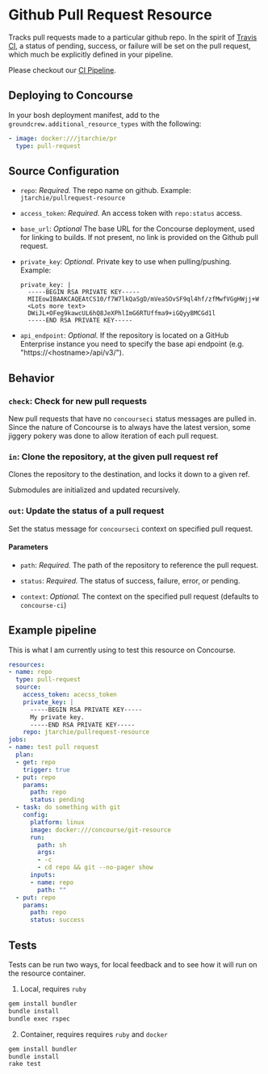 # Github Pull Request Resource

Tracks pull requests made to a particular github repo. In the spirit of [Travis
CI](https://travis-ci.org/), a status of pending, success, or failure will be
set on the pull request, which much be explicitly defined in your pipeline.

Please checkout our [CI Pipeline](http://ci.passed.fail/pipelines/jtarchie-pullrequest-resource).

## Deploying to Concourse

In your bosh deployment manifest, add to the `groundcrew.additional_resource_types` with the following:

```yaml
- image: docker:///jtarchie/pr
  type: pull-request
```

## Source Configuration

* `repo`: *Required.* The repo name on github.
    Example: `jtarchie/pullrequest-resource`

* `access_token`: *Required.* An access token with `repo:status` access.

* `base_url`: *Optional* The base URL for the Concourse deployment, used for
  linking to builds. If not present, no link is provided on the Github pull
  request.

* `private_key`: *Optional.* Private key to use when pulling/pushing.
    Example:
    ```
    private_key: |
      -----BEGIN RSA PRIVATE KEY-----
      MIIEowIBAAKCAQEAtCS10/f7W7lkQaSgD/mVeaSOvSF9ql4hf/zfMwfVGgHWjj+W
      <Lots more text>
      DWiJL+OFeg9kawcUL6hQ8JeXPhlImG6RTUffma9+iGQyyBMCGd1l
      -----END RSA PRIVATE KEY-----
    ```
* `api_endpoint`: *Optional.* If the repository is located on a GitHub Enterprise
  instance you need to specify the base api endpoint (e.g. "https://\<hostname\>/api/v3/").

## Behavior

### `check`: Check for new pull requests

New pull requests that have no `concourseci` status messages are pulled in.
Since the nature of Concourse is to always have the latest version, some jiggery
pokery was done to allow iteration of each pull request.

### `in`: Clone the repository, at the given pull request ref

Clones the repository to the destination, and locks it down to a given ref.

Submodules are initialized and updated recursively.


### `out`: Update the status of a pull request

Set the status message for `concourseci` context on specified pull request.

#### Parameters

* `path`: *Required.* The path of the repository to reference the pull request.

* `status`: *Required.* The status of success, failure, error, or pending.

* `context`: *Optional.* The context on the specified pull request (defaults to `concourse-ci`)

## Example pipeline

This is what I am currently using to test this resource on Concourse.

```yaml
resources:
- name: repo
  type: pull-request
  source:
    access_token: acecss_token
    private_key: |
      -----BEGIN RSA PRIVATE KEY-----
      My private key.
      -----END RSA PRIVATE KEY-----
    repo: jtarchie/pullrequest-resource
jobs:
- name: test pull request
  plan:
  - get: repo
    trigger: true
  - put: repo
    params:
      path: repo
      status: pending
  - task: do something with git
    config:
      platform: linux
      image: docker:///concourse/git-resource
      run:
        path: sh
        args:
        - -c
        - cd repo && git --no-pager show
      inputs:
      - name: repo
        path: ""
  - put: repo
    params:
      path: repo
      status: success

```

## Tests

Tests can be run two ways, for local feedback and to see how it will run on the resource container.

1. Local, requires `ruby`

```sh
gem install bundler
bundle install
bundle exec rspec
```
2. Container, requires requires `ruby` and `docker`

```sh
gem install bundler
bundle install
rake test
```
